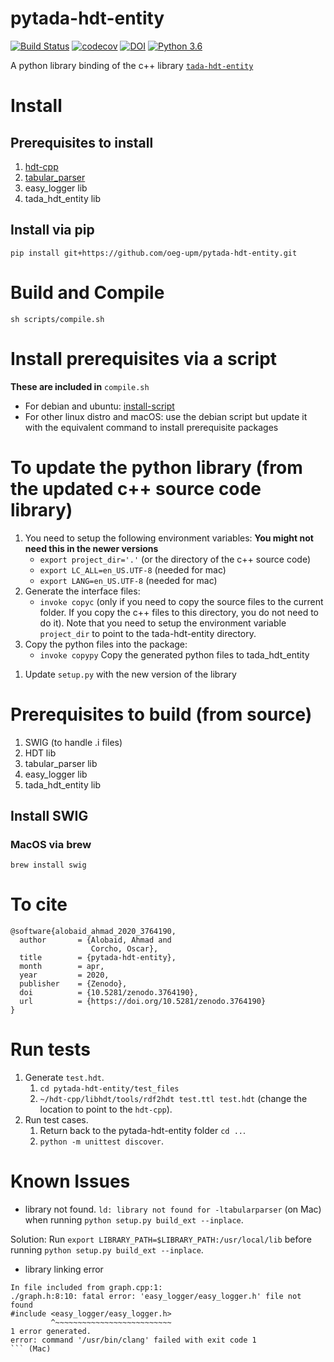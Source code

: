 # pytada-hdt-entity
[![Build Status](https://ahmad88me.semaphoreci.com/badges/pytada-hdt-entity/branches/master.svg?style=shields&key=03f53198-0e20-470d-be7d-2ab289e1d436)](https://ahmad88me.semaphoreci.com/projects/pytada-hdt-entity)
[![codecov](https://codecov.io/gh/oeg-upm/pytada-hdt-entity/branch/master/graph/badge.svg?token=J3JDO36AWZ)](https://codecov.io/gh/oeg-upm/pytada-hdt-entity)
[![DOI](https://zenodo.org/badge/DOI/10.5281/zenodo.3764190.svg)](https://doi.org/10.5281/zenodo.3764190)
[![Python 3.6](https://img.shields.io/badge/python-3.9-blue.svg)](https://www.python.org/downloads/release/python-390/)


A python library binding of the c++ library [`tada-hdt-entity`](https://github.com/oeg-upm/tada-hdt-entity)


# Install
## Prerequisites to install
1. [hdt-cpp](https://github.com/rdfhdt/hdt-cpp)
2. [tabular_parser](https://github.com/ahmad88me/tabular-parser)
3. easy_logger lib
4. tada_hdt_entity lib
## Install via pip
```
pip install git+https://github.com/oeg-upm/pytada-hdt-entity.git
```

# Build and Compile
```
sh scripts/compile.sh  
```

[//]: # (# To build )

[//]: # (```)

[//]: # (python setup.py build_ext --inplace)

[//]: # (```)

[//]: # (*this will generate the .so library files*)

[//]: # (# Install )

[//]: # (```)

[//]: # (python setup.py install)

[//]: # (```)

[//]: # (*this will generate the python files for the library*)


# Install prerequisites via a script

**These are included in** `compile.sh`

* For debian and ubuntu: 
[install-script](https://github.com/oeg-upm/tada-api/blob/master/setup.sh)
* For other linux distro and macOS: 
use the debian script but update it with the equivalent command to install prerequisite packages

# To update the python library (from the updated c++ source code library)
1. You need to setup the following environment variables: **You might not need this in the newer versions**
	* `export project_dir='.'`  (or the directory of the c++ source code)
	* `export LC_ALL=en_US.UTF-8` (needed for mac)
	* `export LANG=en_US.UTF-8` (needed for mac)
1. Generate the interface files:
	* `invoke copyc` (only if you need to copy the source files to the current folder. If you copy the c++ files to this directory, you do not need to do it). Note that you need to setup the environment variable `project_dir` to point to the tada-hdt-entity directory.
1. Copy the python files into the package:
    * `invoke copypy` Copy the generated python files to tada_hdt_entity

[//]: # (	* `invoke parser`)

[//]: # (	* `invoke tnode`)

[//]: # (	* `invoke graph`)

[//]: # (	* `invoke entity`  )
[//]: # (1. Copy the python files into the package:)

[//]: # (	* `cp parser.py tada_hdt_entity/`)

[//]: # (	* `cp tnode.py tada_hdt_entity/`)

[//]: # (	* `cp graph.py tada_hdt_entity/`)

[//]: # (	* `cp entity.py tada_hdt_entity/`)
1. Update `setup.py` with the new version of the library	




# Prerequisites to build (from source)
1. SWIG (to handle .i files)
2. HDT lib
3. tabular_parser lib
4. easy_logger lib
5. tada_hdt_entity lib


## Install SWIG
### MacOS via brew
```brew install swig```

# To cite
```
@software{alobaid_ahmad_2020_3764190,
  author       = {Alobaid, Ahmad and
                  Corcho, Oscar},
  title        = {pytada-hdt-entity},
  month        = apr,
  year         = 2020,
  publisher    = {Zenodo},
  doi          = {10.5281/zenodo.3764190},
  url          = {https://doi.org/10.5281/zenodo.3764190}
}
```

# Run tests
1. Generate `test.hdt`.
   1. `cd pytada-hdt-entity/test_files`
   2. `~/hdt-cpp/libhdt/tools/rdf2hdt test.ttl test.hdt` (change the location to point to the `hdt-cpp`).
2. Run test cases. 
   1. Return back to the pytada-hdt-entity folder `cd ..`.
   2. `python -m unittest discover`.

# Known Issues

* library not found.
`ld: library not found for -ltabularparser` (on Mac) when running  `python setup.py build_ext --inplace`.

Solution: Run `export LIBRARY_PATH=$LIBRARY_PATH:/usr/local/lib` before running `python setup.py build_ext --inplace`.

* library linking error
```
In file included from graph.cpp:1:
./graph.h:8:10: fatal error: 'easy_logger/easy_logger.h' file not found
#include <easy_logger/easy_logger.h>
         ^~~~~~~~~~~~~~~~~~~~~~~~~~~
1 error generated.
error: command '/usr/bin/clang' failed with exit code 1
``` (Mac)

